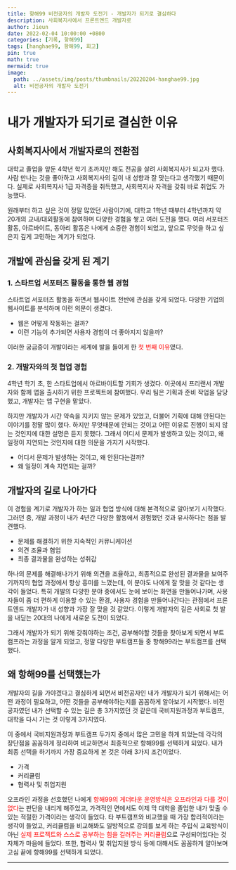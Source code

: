 ```yaml
---
title: 항해99 비전공자의 개발자 도전기 - 개발자가 되기로 결심하다
description: 사회복지사에서 프론트엔드 개발자로
author: Jieun
date: 2022-02-04 10:00:00 +0800
categories: [기록, 항해99]
tags: [hanghae99, 항해99, 회고]
pin: true
math: true
mermaid: true
image:
  path: ../assets/img/posts/thumbnails/20220204-hanghae99.jpg
  alt: 비전공자의 개발자 도전기
---
```


# 내가 개발자가 되기로 결심한 이유

## 사회복지사에서 개발자로의 전환점

대학교 졸업을 앞둔 4학년 학기 초까지만 해도 전공을 살려 사회복지사가 되고자 했다. 사람 만나는 것을 좋아하고 사회복지사의 길이 내 성향과 잘 맞는다고 생각했기 때문이다. 실제로 사회복지사 1급 자격증을 취득했고, 사회복지사 자격을 갖춰 바로 취업도 가능했다.

원래부터 하고 싶은 것이 정말 많았던 사람이기에, 대학교 1학년 때부터 4학년까지 약 20개의 교내/대외활동에 참여하며 다양한 경험을 쌓고 여러 도전을 했다. 여러 서포터즈 활동, 아르바이트, 동아리 활동은 나에게 소중한 경험이 되었고, 앞으로 무엇을 하고 싶은지 깊게 고민하는 계기가 되었다.

## 개발에 관심을 갖게 된 계기

### 1. 스타트업 서포터즈 활동을 통한 웹 경험

스타트업 서포터즈 활동을 하면서 웹사이트 전반에 관심을 갖게 되었다. 다양한 기업의 웹사이트를 분석하며 이런 의문이 생겼다.

- 웹은 어떻게 작동하는 걸까?
- 이런 기능이 추가되면 사용자 경험이 더 좋아지지 않을까?

이러한 궁금증이 개발이라는 세계에 발을 들이게 한 <font color='red'>첫 번째 이유</font>였다.

### 2. 개발자와의 첫 협업 경험

4학년 학기 초, 한 스타트업에서 아르바이트할 기회가 생겼다. 이곳에서 프리랜서 개발자와 함께 앱을 출시하기 위한 프로젝트에 참여했다. 우리 팀은 기획과 준비 작업을 담당했고, 개발자는 앱 구현을 맡았다.

하지만 개발자가 시간 약속을 지키지 않는 문제가 있었고, 더불어 기획에 대해 안된다는 이야기를 정말 많이 했다. 하지만 무엇때문에 안되는 것이고 어떤 이유로 진행이 되지 않는 것인지에 대한 설명은 듣지 못했다. 그래서 어디서 문제가 발생하고 있는 것이고, 왜 일정이 지연되는 것인지에 대한 의문을 가지기 시작했다.

- 어디서 문제가 발생하는 것이고, 왜 안된다는걸까?
- 왜 일정이 계속 지연되는 걸까?

## 개발자의 길로 나아가다

이 경험을 계기로 개발자가 하는 일과 협업 방식에 대해 본격적으로 알아보기 시작했다. 그러던 중, 개발 과정이 내가 4년간 다양한 활동에서 경험했던 것과 유사하다는 점을 발견했다.

- 문제를 해결하기 위한 지속적인 커뮤니케이션
- 의견 조율과 협업
- 최종 결과물을 완성하는 성취감

하나의 문제를 해결해나가기 위해 의견을 조율하고, 최종적으로 완성된 결과물을 보여주기까지의 협업 과정에서 항상 흥미를 느꼈는데, 이 분야도 나에게 잘 맞을 것 같다는 생각이 들었다. 특히 개발의 다양한 분야 중에서도 눈에 보이는 화면을 만들어나가며, 사용자들이 좀 더 편하게 이용할 수 있는 환경, 사용자 경험을 만들어나간다는 관점에서 프론트엔드 개발자가 내 성향과 가장 잘 맞을 것 같았다. 이렇게 개발자의 길은 사회로 첫 발을 내딛는 20대의 나에게 새로운 도전이 되었다.

그래서 개발자가 되기 위해 갖춰야하는 조건, 공부해야할 것들을 찾아보게 되면서 부트캠프라는 과정을 알게 되었고, 정말 다양한 부트캠프들 중 항해99라는 부트캠프를 선택했다.

## 왜 항해99를 선택했는가

개발자의 길을 가야겠다고 결심하게 되면서 비전공자인 내가 개발자가 되기 위해서는 어떤 과정이 필요하고, 어떤 것들을 공부해야하는지를 꼼꼼하게 알아보기 시작했다. 비전공자였던 내가 선택할 수 있는 길은 총 3가지였던 것 같은데 국비지원과정과 부트캠프, 대학을 다시 가는 것 이렇게 3가지였다.

이 중에서 국비지원과정과 부트캠프 두가지 중에서 많은 고민을 하게 되었는데 각각의 장단점을 꼼꼼하게 정리하여 비교하면서 최종적으로 항해99를 선택하게 되었다. 내가 최종 선택을 하기까지 가장 중요하게 본 것은 아래 3가지 조건이었다.

- 가격
- 커리큘럼
- 협력사 및 취업지원

오프라인 과정을 선호했던 나에게 <font color='red'>항해99의 게더타운 운영방식은 오프라인과 다를 것이 없다</font>는 판단을 내리게 해주었고, 가격적인 면에서도 이제 막 대학을 졸업한 내가 맞출 수 있는 적절한 가격이라는 생각이 들었다. 타 부트캠프와 비교했을 때 가장 합리적이라는 생각이 들었고, 커리큘럼을 비교해봐도 일방적으로 강의를 보게 하는 주입식 교육방식이 아닌 <font color='red'>실제 프로젝트와 스스로 공부하는 힘을 길러주는 커리큘럼</font>으로 구성되어있다는 것 자체가 마음에 들었다. 또한, 협력사 및 취업지원 방식 등에 대해서도 꼼꼼하게 알아보며 고심 끝에 항해99를 선택하게 되었다.

---
